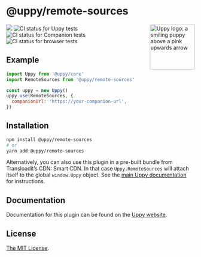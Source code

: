 # @uppy/remote-sources

<img src="https://uppy.io/img/logo.svg" width="120" alt="Uppy logo: a smiling puppy above a pink upwards arrow" align="right">

<a href="https://www.npmjs.com/package/@uppy/remote-sources"><img src="https://img.shields.io/npm/v/@uppy/compressor.svg?style=flat-square"></a>
<img src="https://github.com/transloadit/uppy/workflows/Tests/badge.svg" alt="CI status for Uppy tests">
<img src="https://github.com/transloadit/uppy/workflows/Companion/badge.svg" alt="CI status for Companion tests">
<img src="https://github.com/transloadit/uppy/workflows/End-to-end%20tests/badge.svg" alt="CI status for browser tests">

## Example

```js
import Uppy from '@uppy/core'
import RemoteSources from '@uppy/remote-sources'

const uppy = new Uppy()
uppy.use(RemoteSources, {
  companionUrl: 'https://your-companion-url',
})
```

## Installation

```bash
npm install @uppy/remote-sources
# or
yarn add @uppy/remote-sources
```

Alternatively, you can also use this plugin in a pre-built bundle from
Transloadit’s CDN: Smart CDN. In that case `Uppy.RemoteSources` will attach
itself to the global `window.Uppy` object. See the
[main Uppy documentation](https://uppy.io/docs/#Installation) for instructions.

## Documentation

Documentation for this plugin can be found on the
[Uppy website](https://uppy.io/docs/remote-sources).

## License

[The MIT License](./LICENSE).
